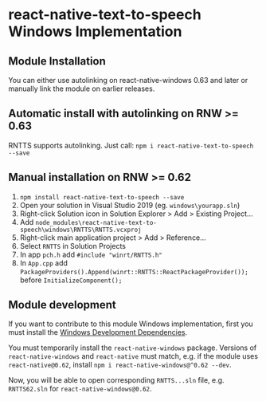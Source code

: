 # react-native-text-to-speech Windows Implementation

## Module Installation
You can either use autolinking on react-native-windows 0.63 and later or manually link the module on earlier releases.

## Automatic install with autolinking on RNW >= 0.63
RNTTS supports autolinking. Just call: `npm i react-native-text-to-speech --save`

## Manual installation on RNW >= 0.62
1. `npm install react-native-text-to-speech --save`
2. Open your solution in Visual Studio 2019 (eg. `windows\yourapp.sln`)
3. Right-click Solution icon in Solution Explorer > Add > Existing Project...
4. Add `node_modules\react-native-text-to-speech\windows\RNTTS\RNTTS.vcxproj`
5. Right-click main application project > Add > Reference...
6. Select `RNTTS` in Solution Projects
7. In app `pch.h` add `#include "winrt/RNTTS.h"`
8. In `App.cpp` add `PackageProviders().Append(winrt::RNTTS::ReactPackageProvider());` before `InitializeComponent();`

## Module development

If you want to contribute to this module Windows implementation, first you must install the [Windows Development Dependencies](https://aka.ms/rnw-deps).

You must temporarily install the `react-native-windows` package. Versions of `react-native-windows` and `react-native` must match, e.g. if the module uses `react-native@0.62`, install `npm i react-native-windows@^0.62 --dev`.

Now, you will be able to open corresponding `RNTTS...sln` file, e.g. `RNTTS62.sln` for `react-native-windows@0.62`.
